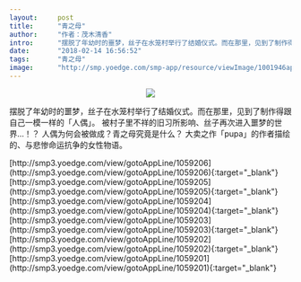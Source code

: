 ```yaml
---
layout:     post
title:      "青之母"
author:     "作者：茂木清香"
intro:      "摆脱了年幼时的噩梦，丝子在水笼村举行了结婚仪式。而在那里，见到了制作得跟自己一模一样的「人偶」。 被村子里不祥的旧习所影响、丝子再次进入噩梦的世界…！？ 人偶为何会被做成？青之母究竟是什么？ 大卖之作「pupa」的作者描绘的、与悲惨命运抗争的女性物语。"
date:       "2018-02-14 16:56:52"
tags:       "青之母"
image:      "http://smp.yoedge.com/smp-app/resource/viewImage/1001946appline.png"
---
```

<div style="text-align: center">
<p><img src="http://smp.yoedge.com/smp-app/resource/viewImage/1001946appline.png"/></p>
</div>
<p class="post-meta">
<span>摆脱了年幼时的噩梦，丝子在水笼村举行了结婚仪式。而在那里，见到了制作得跟自己一模一样的「人偶」。 被村子里不祥的旧习所影响、丝子再次进入噩梦的世界…！？ 人偶为何会被做成？青之母究竟是什么？ 大卖之作「pupa」的作者描绘的、与悲惨命运抗争的女性物语。</span>
</p>
[http://smp3.yoedge.com/view/gotoAppLine/1059206](http://smp3.yoedge.com/view/gotoAppLine/1059206){:target="_blank"}
[http://smp3.yoedge.com/view/gotoAppLine/1059205](http://smp3.yoedge.com/view/gotoAppLine/1059205){:target="_blank"}
[http://smp3.yoedge.com/view/gotoAppLine/1059204](http://smp3.yoedge.com/view/gotoAppLine/1059204){:target="_blank"}
[http://smp3.yoedge.com/view/gotoAppLine/1059203](http://smp3.yoedge.com/view/gotoAppLine/1059203){:target="_blank"}
[http://smp3.yoedge.com/view/gotoAppLine/1059202](http://smp3.yoedge.com/view/gotoAppLine/1059202){:target="_blank"}
[http://smp3.yoedge.com/view/gotoAppLine/1059201](http://smp3.yoedge.com/view/gotoAppLine/1059201){:target="_blank"}



